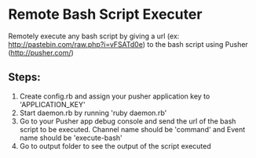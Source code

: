 Remote Bash Script Executer
====================

Remotely execute any bash script by giving a url (ex: http://pastebin.com/raw.php?i=vFSATd0e) to the bash script using Pusher (http://pusher.com/)

Steps:
-------
1. Create config.rb and assign your pusher application key to 'APPLICATION_KEY'
2. Start daemon.rb by running 'ruby daemon.rb'
3. Go to your Pusher app debug console and send the url of the bash script to be executed. Channel name should be 'command' and Event name should be 'execute-bash'
4. Go to output folder to see the output of the script executed

